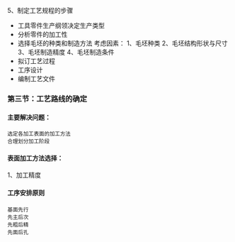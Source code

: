 5、制定工艺规程的步骤
- 工具零件生产纲领决定生产类型
- 分析零件的加工性
- 选择毛坯的种类和制造方法
	考虑因素：
			1、毛坯种类
			2、毛坯结构形状与尺寸
			3、毛坯制造精度
			4、毛坯制造条件
- 拟订工艺过程
- 工序设计
- 编制工艺文件
### 第三节：工艺路线的确定
#### 主要解决问题：
	选定各加工表面的加工方法
	合理划分加工阶段
#### 表面加工方法选择：
1、加工精度
#### 工序安排原则
	基面先行
	先主后次
	先粗后精
	先面后孔